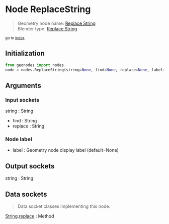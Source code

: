
# Node ReplaceString

> Geometry node name: [Replace String](https://docs.blender.org/manual/en/latest/modeling/geometry_nodes/material/replace_string.html)<br>
  Blender type: [Replace String](https://docs.blender.org/api/current/bpy.types.FunctionNodeReplaceString.html)
  
<sub>go to [index](/docs/index.md)</sub>

## Initialization

```python
from geonodes import nodes
node = nodes.ReplaceString(string=None, find=None, replace=None, label=None)
```



## Arguments


### Input sockets

string : String
- find : String
- replace : String

### Node label

- label : Geometry node display label (default=None)

## Output sockets

string : String

## Data sockets

> Data socket classes implementing this node.
  
[String](/docs/sockets/String.md).[replace](/docs/sockets/String.md#replace) : Method

